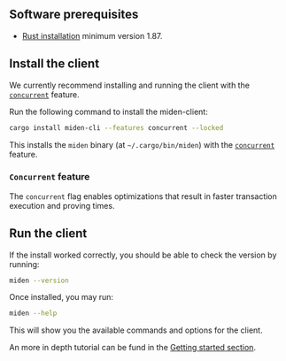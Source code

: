 ## Software prerequisites

- [Rust installation](https://www.rust-lang.org/tools/install) minimum version 1.87.

## Install the client

We currently recommend installing and running the client with the [`concurrent`](#concurrent-feature) feature.

Run the following command to install the miden-client:

```sh
cargo install miden-cli --features concurrent --locked
```

This installs the `miden` binary (at `~/.cargo/bin/miden`) with the [`concurrent`](#concurrent-feature) feature.

### `Concurrent` feature

The `concurrent` flag enables optimizations that result in faster transaction execution and proving times.

## Run the client

If the install worked correctly, you should be able to check the version by running:

```sh
miden --version
```

Once installed, you may run:
```sh
miden --help
```

This will show you the available commands and options for the client.

An more in depth tutorial can be fund in the [Getting started section](./get-started/prerequisites.md).
